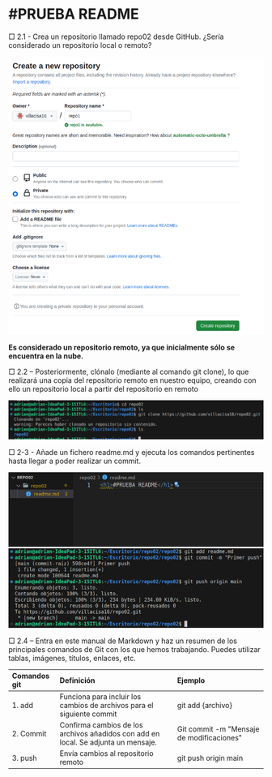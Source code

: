 <h1>#PRUEBA README</h1>
□ 2.1 - Crea un repositorio llamado repo02 desde GitHub. ¿Sería considerado un repositorio
local o remoto?

![ERROR](./img/img1.png)

<b>Es considerado un repositorio remoto, ya que inicialmente sólo se encuentra en la nube.</b>

□ 2.2 – Posteriormente, clónalo (mediante al comando git clone), lo que realizará una copia
del repositorio remoto en nuestro equipo, creando con ello un repositorio local a partir del
repositorio en remoto

![ERROR](./img/img2.png)

□ 2-3 - Añade un fichero readme.md y ejecuta los comandos pertinentes hasta llegar a poder
realizar un commit.

![ERROR](./img/img3.png)
![ERROR](./img/img4.png)

□ 2.4 – Entra en este manual de Markdown y haz un resumen de los principales comandos de
Git con los que hemos trabajando. Puedes utilizar tablas, imágenes, títulos, enlaces, etc.

<b></b>

|Comandos git | Definición  | Ejemplo  |
|:--- |:---- | :---- |
|1. add| Funciona para incluir los cambios de archivos para el siguiente commit | git add {archivo} |
|2. Commit| Confirma cambios de los archivos añadidos con add en local. Se adjunta un mensaje. | Git commit -m "Mensaje  de modificaciones" |
|3. push| Envía cambios al repositorio remoto | git push origin main |